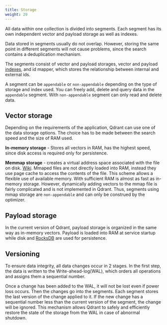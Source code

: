 ```yaml
---
title: Storage
weight: 29
---
```


All data within one collection is divided into segments.
Each segment has its own independent vector and payload storage as well as indexes. 

Data stored in segments usually do not overlap.
However, storing the same point in different segments will not cause problems, since the search contains a deduplication mechanism.

The segments consist of vector and payload storages, vector and payload [indexes](../indexing), and id mapper, which stores the relationship between internal and external ids.

A segment can be `appendable` or `non-appendable` depending on the type of storage and index used.
You can freely add, delete and query data in the `appendable` segment.
With `non-appendable` segment can only read and delete data.

## Vector storage

Depending on the requirements of the application, Qdrant can use one of the data storage options.
The choice has to be made between the search speed and the size of RAM used.

**In-memory storage** - Stores all vectors in RAM, has the highest speed, since disk access is required only for persistence.

**Memmap storage** -  creates a virtual address space associated with the file on disk. [Wiki](https://en.wikipedia.org/wiki/Memory-mapped_file). Mmaped files are not directly loaded into RAM, instead they use page cache to access the contents of the file.
This scheme allows a flexible use of available memory. With sufficient RAM is almost as fast as in-memory storage.
However, dynamically adding vectors to the mmap file is fairly complicated and is not implemented in Qdrant.
Thus, segments using mmap storage are `non-appendable` and can only be construed by the optimizer.


## Payload storage

In the current version of Qdrant, payload storage is organized in the same way as in-memory vectors.
Payload is loaded into RAM at service startup while disk and [RocksDB](https://rocksdb.org/) are used for persistence.

## Versioning

To ensure data integrity, all data changes occur in 2 stages.
In the first step, the data is written to the Write-ahead-log(WAL), which orders all operations and assigns them a sequential number.

Once a change has been added to the WAL, it will not be lost even if power loss occurs.
Then the changes go into the segments.
Each segment stores the last version of the change applied to it. 
If the new change has a sequential number less than the current version of the segment, the change will be ignored.
This mechanism allows Qdrant to safely and efficiently restore the state of the storage from the WAL in case of abnormal shutdown.
